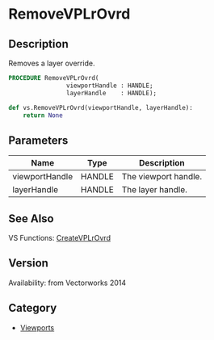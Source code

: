 # RemoveVPLrOvrd

## Description
Removes a layer override.

```pascal
PROCEDURE RemoveVPLrOvrd(
				viewportHandle : HANDLE;
				layerHandle    : HANDLE);
```

```python
def vs.RemoveVPLrOvrd(viewportHandle, layerHandle):
    return None
```

## Parameters
|Name|Type|Description|
|---|---|---|
|viewportHandle|HANDLE|The viewport handle.|
|layerHandle|HANDLE|The layer handle.|

## See Also
VS Functions:
[CreateVPLrOvrd](CreateVPLrOvrd.md)

## Version
Availability: from Vectorworks 2014

## Category
* [Viewports](../Categories/Viewports.md)
